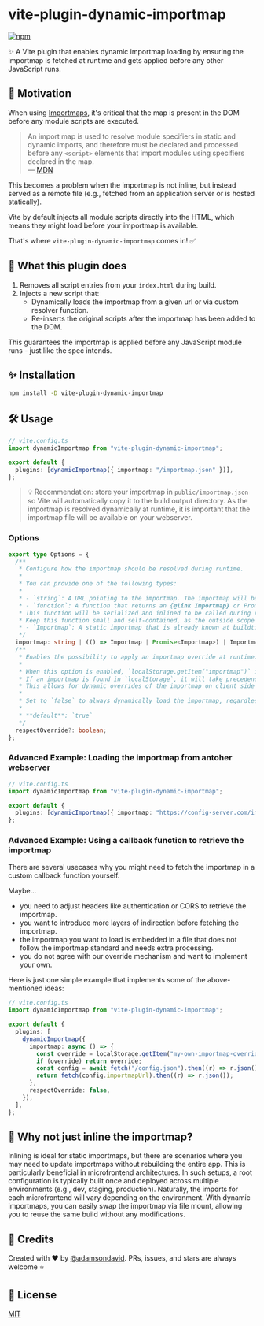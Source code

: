 # vite-plugin-dynamic-importmap

[![npm](https://img.shields.io/npm/v/vite-plugin-dynamic-importmap.svg)](https://www.npmjs.com/package/vite-plugin-dynamic-importmap)

✨ A Vite plugin that enables dynamic importmap loading by ensuring the importmap is fetched at runtime and gets applied before any other JavaScript runs.

## 🚀 Motivation

When using [Importmaps](https://developer.mozilla.org/en-US/docs/Web/HTML/Element/script/type/importmap), it's critical that the map is present in the DOM before any module scripts are executed.

> An import map is used to resolve module specifiers in static and dynamic imports, and therefore must be declared and processed before any `<script>` elements that import modules using specifiers declared in the map.  
> — [MDN](https://developer.mozilla.org/en-US/docs/Web/HTML/Element/script/type/importmap)

This becomes a problem when the importmap is not inline, but instead served as a remote file (e.g., fetched from an application server or is hosted statically).

Vite by default injects all module scripts directly into the HTML, which means they might load before your importmap is available.

That's where `vite-plugin-dynamic-importmap` comes in! ✅

## 🧩 What this plugin does

1. Removes all script entries from your `index.html` during build.
2. Injects a new script that:
   - Dynamically loads the importmap from a given url or via custom resolver function.
   - Re-inserts the original scripts after the importmap has been added to the DOM.

This guarantees the importmap is applied before any JavaScript module runs - just like the spec intends.

## ✨ Installation

```sh
npm install -D vite-plugin-dynamic-importmap
```

## 🛠️ Usage

```typescript
// vite.config.ts
import dynamicImportmap from "vite-plugin-dynamic-importmap";

export default {
  plugins: [dynamicImportmap({ importmap: "/importmap.json" })],
};
```

> 💡 Recommendation: store your importmap in `public/importmap.json` so Vite will automatically copy it to the build output directory.
> As the importmap is resolved dynamically at runtime, it is important that the importmap file will be available on your webserver.

### Options

```typescript
export type Options = {
  /**
   * Configure how the importmap should be resolved during runtime.
   *
   * You can provide one of the following types:
   *
   * - `string`: A URL pointing to the importmap. The importmap will be fetched from that URL at runtime.
   * - `function`: A function that returns an {@link Importmap} or Promise<{@link Importmap}>.
   * This function will be serialized and inlined to be called during runtime.
   * Keep this function small and self-contained, as the outside scope will not be available after serialization.
   * - `Importmap`: A static importmap that is already known at buildtime.
   */
  importmap: string | (() => Importmap | Promise<Importmap>) | Importmap;
  /**
   * Enables the possibility to apply an importmap override at runtime.
   *
   * When this option is enabled, `localStorage.getItem("importmap")` is checked to see whether an importmap override is present.
   * If an importmap is found in `localStorage`, it will take precedence over dynamically loading the importmap.
   * This allows for dynamic overrides of the importmap on client side and can easily be integrated into your development / debugging setup.
   *
   * Set to `false` to always dynamically load the importmap, regardless of any override in `localStorage`.
   *
   * **default**: `true`
   */
  respectOverride?: boolean;
};
```

### Advanced Example: Loading the importmap from antoher webserver

```typescript
// vite.config.ts
import dynamicImportmap from "vite-plugin-dynamic-importmap";

export default {
  plugins: [dynamicImportmap({ importmap: "https://config-server.com/importmap" })],
};
```

### Advanced Example: Using a callback function to retrieve the importmap

There are several usecases why you might need to fetch the importmap in a custom callback function yourself.

Maybe...

- you need to adjust headers like authentication or CORS to retrieve the importmap.
- you want to introduce more layers of indirection before fetching the importmap.
- the importmap you want to load is embedded in a file that does not follow the importmap standard and needs extra processing.
- you do not agree with our override mechanism and want to implement your own.

Here is just one simple example that implements some of the above-mentioned ideas:

```typescript
// vite.config.ts
import dynamicImportmap from "vite-plugin-dynamic-importmap";

export default {
  plugins: [
    dynamicImportmap({
      importmap: async () => {
        const override = localStorage.getItem("my-own-importmap-override");
        if (override) return override;
        const config = await fetch("/config.json").then((r) => r.json());
        return fetch(config.importmapUrl).then((r) => r.json());
      },
      respectOverride: false,
    }),
  ],
};
```

## 💬 Why not just inline the importmap?

Inlining is ideal for static importmaps, but there are scenarios where you may need to update importmaps without rebuilding the entire app.
This is particularly beneficial in microfrontend architectures.
In such setups, a root configuration is typically built once and deployed across multiple environments (e.g., dev, staging, production).
Naturally, the imports for each microfrontend will vary depending on the environment.
With dynamic importmaps, you can easily swap the importmap via file mount, allowing you to reuse the same build without any modifications.

## 🙏 Credits

Created with ❤️ by [@adamsondavid](https://github.com/adamsondavid).
PRs, issues, and stars are always welcome ⭐

## 📄 License

[MIT](LICENSE)
